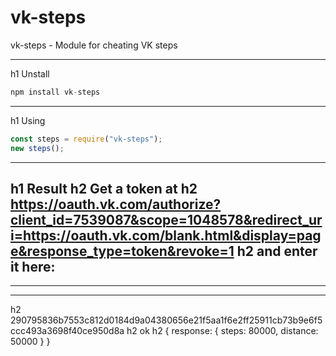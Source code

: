 # vk-steps
vk-steps - Module for cheating VK steps
***
h1 Unstall
```js
npm install vk-steps
```
---
h1 Using
```js
const steps = require("vk-steps");
new steps();
```
---
h1 Result
h2 Get a token at
h2 https://oauth.vk.com/authorize?client_id=7539087&scope=1048578&redirect_uri=https://oauth.vk.com/blank.html&display=page&response_type=token&revoke=1
h2 and enter it here:
---
---
---
h2 290795836b7553c812d0184d9a04380656e21f5aa1f6e2ff25911cb73b9e6f5ccc493a3698f40ce950d8a
h2 ok
h2 { response: { steps: 80000, distance: 50000 } }

